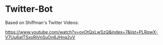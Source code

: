 # Twitter-Bot

Based on Shiffman's Twitter Videos:

https://www.youtube.com/watch?v=ovOtQxLwSzQ&index=7&list=PLRqwX-V7Uu6atTSxoRiVnSuOn6JHnq2yV